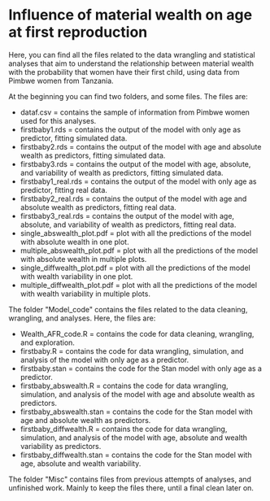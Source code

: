 # Influence of material wealth on age at first reproduction

Here, you can find all the files related to the data wrangling and statistical analyses that aim to understand the relationship between material wealth with the probability that women have their first child, using data from Pimbwe women from Tanzania.

At the beginning you can find two folders, and some files. The files are:

- dataf.csv = contains the sample of information from Pimbwe women used for this analyses.
- firstbaby1.rds = contains the output of the model with only age as predictor, fitting simulated data.
- firstbaby2.rds = contains the output of the model with age and absolute wealth as predictors, fitting simulated data.
- firstbaby3.rds = contains the output of the model with age, absolute, and variability of wealth as predictors, fitting simulated data.
- firstbaby1_real.rds = contains the output of the model with only age as predictor, fitting real data.
- firstbaby2_real.rds = contains the output of the model with age and absolute wealth as predictors, fitting real data.
- firstbaby3_real.rds = contains the output of the model with age, absolute, and variability of wealth as predictors, fitting real data.
- single_abswealth_plot.pdf = plot with all the predictions of the model with absolute wealth in one plot.
- multiple_abswealth_plot.pdf = plot with all the predictions of the model with absolute wealth in multiple plots.
- single_diffwealth_plot.pdf = plot with all the predictions of the model with wealth variability in one plot.
- multiple_diffwealth_plot.pdf = plot with all the predictions of the model with wealth variability in multiple plots.

The folder "Model_code" contains the files related to the data cleaning, wrangling, and analyses. Here, the files are:

- Wealth_AFR_code.R = contains the code for data cleaning, wrangling, and exploration.
- firstbaby.R = contains the code for data wrangling, simulation, and analysis of the model with only age as a predictor.
- firstbaby.stan = contains the code for the Stan model with only age as a predictor.
- firstbaby_abswealth.R = contains the code for data wrangling, simulation, and analysis of the model with age and absolute wealth as predictors.
- firstbaby_abswealth.stan = contains the code for the Stan model with age and absolute wealth as predictors.
- firstbaby_diffwealth.R = contains the code for data wrangling, simulation, and analysis of the model with age, absolute and wealth variability as predictors.
- firstbaby_diffwealth.stan = contains the code for the Stan model with age, absolute and wealth variability.

The folder "Misc" contains files from previous attempts of analyses, and unfinished work. Mainly to keep the files there, until a final clean later on.